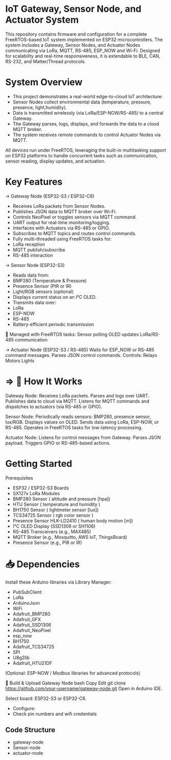 #  IoT Gateway, Sensor Node, and Actuator System
This repository contains firmware and configuration for a complete FreeRTOS-based IoT system implemented on ESP32 microcontrollers. The system includes a Gateway, Sensor Nodes, and Actuator Nodes communicating via LoRa, MQTT, RS-485, ESP_NOW and Wi-Fi. Designed for scalability and real-time responsiveness, it is extendable to BLE, CAN, RS-232, and Matter/Thread protocols.

# System Overview
- This project demonstrates a real-world edge-to-cloud IoT architecture:
- Sensor Nodes collect environmental data (temperature, pressure, presence, light,humidity).
- Data is transmitted wirelessly (via LoRa/ESP-NOW/RS-485) to a central Gateway.
- The Gateway parses, logs, displays, and forwards the data to a cloud MQTT broker.
- The system receives remote commands to control Actuator Nodes via MQTT.

All devices run under FreeRTOS, leveraging the built-in multitasking support on ESP32 platforms to handle concurrent tasks such as communication, sensor reading, display updates, and actuation.

# Key Features
  ->  Gateway Node (ESP32-S3 / ESP32-C6)
  - Receives LoRa packets from Sensor Nodes.
  - Publishes JSON data to MQTT broker over Wi-Fi.
  - Controls NeoPixel or toggles sensors via MQTT command.
  - UART output for real-time monitoring/logging.
  - Interfaces with Actuators via RS-485 or GPIO.
  - Subscribes to MQTT topics and routes control commands.
  - Fully multi-threaded using FreeRTOS tasks for:
  - LoRa reception
  - MQTT publish/subscribe
  - RS-485 interaction

 ->  Sensor Node (ESP32-S3)
  - Reads data from:
  - BMP280 (Temperature & Pressure)
  - Presence Sensor (PIR or IR)
  - Light/RGB sensors (optional)
  - Displays current status on an I²C OLED.
  - Transmits data over:
  - LoRa
  - ESP-NOW
  - RS-485
  - Battery-efficient periodic transmission

🧠 Managed with FreeRTOS tasks:
Sensor polling
OLED updates
LoRa/RS-485 communication

->  Actuator Node (ESP32-S3 / RS-485)
    Waits for ESP_NOW or RS-485 command messages.
    Parses JSON control commands.
    Controls:
    Relays
    Motors
    Lights

# => 🧠 How It Works
Gateway Node:
Receives LoRa packets.
Parses and logs over UART.
Publishes data to cloud via MQTT.
Listens for MQTT commands and dispatches to actuators (via RS-485 or GPIO).

Sensor Node:
Periodically reads sensors: BMP280, presence sensor, lux/RGB.
Displays values on OLED.
Sends data using LoRa, ESP-NOW, or RS-485.
Operates in FreeRTOS tasks for low-latency processing.

Actuator Node:
Listens for control messages from Gateway.
Parses JSON payload.
Triggers GPIO or RS-485-based actions.

#  Getting Started
Prerequisites
- ESP32 / ESP32-S3 Boards
- SX127x LoRa Modules
- BMP280 Sensor ( altitude and pressure [hpa])
- HTU Sensor ( temperature and humidity )
- BH1750 Sensor ( lightmeter sensor [lux])
- TCS34725 Sensor ( rgb color sensor )
- Presence Sensor HLK-LD2410 ( human body motion [m])
- I²C OLED Display (SSD1306 or SH1106)
- RS-485 Transceivers (e.g., MAX485)
- MQTT Broker (e.g., Mosquitto, AWS IoT, ThingsBoard)
- Presence Sensor (e.g., PIR or IR)

# 📥 Dependencies
Install these Arduino libraries via Library Manager:
- PubSubClient
- LoRa
- ArduinoJson
- WiFi
- Adafruit_BMP280
- Adafruit_GFX
- Adafruit_SSD1306
- Adafruit_NeoPixel
- esp_now
- BH1750
- Adafruit_TCS34725
- SPI
- U8g2lib
- Adafruit_HTU21DF

(Optional: ESP-NOW / Modbus libraries for advanced protocols)

🚀 Build & Upload
Gateway Node
bash
Copy
Edit
git clone https://github.com/your-username/gateway-node.git
Open in Arduino IDE.

Select board: ESP32-S3 or ESP32-C6.
- Configure:
- Check pin numbers and wifi credentials

## Code Structure

- gateway-node
- Sensor-node
- actuator-node


